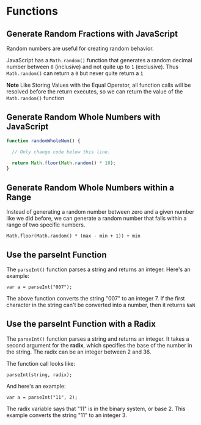 # Functions

## Generate Random Fractions with JavaScript
Random numbers are useful for creating random behavior.

JavaScript has a `Math.random()` function that generates a random decimal number between `0` (inclusive) and not quite up to `1` (exclusive). Thus `Math.random()` can return a `0` but never quite return a `1`

**Note**
Like Storing Values with the Equal Operator, all function calls will be resolved before the return executes, so we can return the value of the `Math.random()` function

## Generate Random Whole Numbers with JavaScript
```js
function randomWholeNum() {

  // Only change code below this line.

  return Math.floor(Math.random() * 10);
}
```

## Generate Random Whole Numbers within a Range
Instead of generating a random number between zero and a given number like we did before, we can generate a random number that falls within a range of two specific numbers.

`Math.floor(Math.random() * (max - min + 1)) + min`

## Use the parseInt Function
The `parseInt()` function parses a string and returns an integer. Here's an example:

`var a = parseInt("007");`

The above function converts the string "007" to an integer 7. If the first character in the string can't be converted into a number, then it returns `NaN`

## Use the parseInt Function with a Radix
The `parseInt()` function parses a string and returns an integer. It takes a second argument for the **radix**, which specifies the base of the number in the string. The radix can be an integer between 2 and 36.

The function call looks like:

`parseInt(string, radix);`

And here's an example:

`var a = parseInt("11", 2);`

The radix variable says that "11" is in the binary system, or base 2. This example converts the string "11" to an integer 3.

